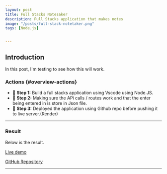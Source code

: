 ```yaml
---
layout: post
title: Full Stacks Notesaker
description: Full Stacks application that makes notes
image: "/posts/full-stack-notetaker.png"
tags: [Node.js]


---
```


## Introduction

In this post, I'm testing to see how this will work.

### Actions  {#overview-actions}
- 🔹 **Step 1:** Build a full stacks application using Vscode using Node.JS. 
- 🔹 **Step 2:** Making sure the APi calls / routes work and that the enter being entered in is store in Json file. 
- 🔹 **Step 3:** Deployed the application using Github repo before pushing it to live server.(Render) 

---

### Result

Below is the result.

[Live demo](https://full-stack-notes-application-week7.onrender.com/)

[GitHub Repository](https://github.com/DarrenSmith10/Full-Stack-Notes-Application-Week7)



---